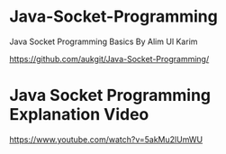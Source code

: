 Java-Socket-Programming
=======================

Java Socket Programming Basics By Alim Ul Karim

https://github.com/aukgit/Java-Socket-Programming/


Java Socket Programming Explanation Video
=========================================
https://www.youtube.com/watch?v=5akMu2lUmWU
